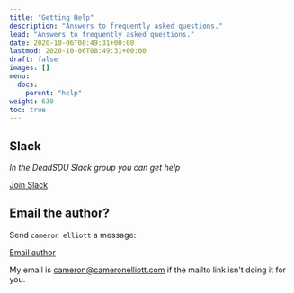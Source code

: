 ```yaml
---
title: "Getting Help"
description: "Answers to frequently asked questions."
lead: "Answers to frequently asked questions."
date: 2020-10-06T08:49:31+00:00
lastmod: 2020-10-06T08:49:31+00:00
draft: false
images: []
menu:
  docs:
    parent: "help"
weight: 630
toc: true
---
```


## Slack

*In the DeadSDU Slack group you can get help*

<a class="btn btn-primary btn-lg px-4 mb-2" href="https://join.slack.com/t/deadsfu/shared_invite/zt-sv23oa10-XFFYoJHPty8BtuCmBthH_A" role="button">Join Slack</a>

## Email the author?

Send `cameron elliott` a message:

<a class="btn btn-primary btn-lg px-4 mb-2" href="mailto:cameron@cameronelliott.com" role="button">Email author</a>

My email is cameron@cameronelliott.com if the mailto link isn't doing it for you. 

